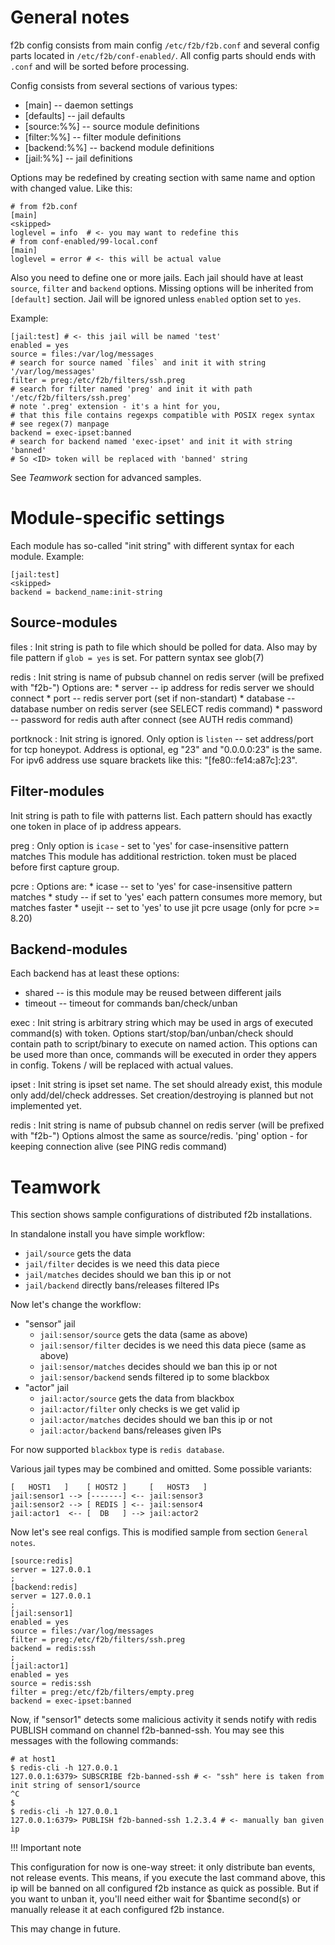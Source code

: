 General notes
=============

f2b config consists from main config `/etc/f2b/f2b.conf` and several config parts located in `/etc/f2b/conf-enabled/`.
All config parts should ends with `.conf` and will be sorted before processing.

Config consists from several sections of various types:

* [main] -- daemon settings
* [defaults] -- jail defaults
* [source:%%] -- source module definitions
* [filter:%%] -- filter module definitions
* [backend:%%] -- backend module definitions
* [jail:%%] -- jail definitions

Options may be redefined by creating section with same name and option with changed value. Like this:

    # from f2b.conf
    [main]
    <skipped>
    loglevel = info  # <- you may want to redefine this
    # from conf-enabled/99-local.conf
    [main]
    loglevel = error # <- this will be actual value

Also you need to define one or more jails.
Each jail should have at least `source`, `filter` and `backend` options.
Missing options will be inherited from `[default]` section.
Jail will be ignored unless `enabled` option set to `yes`.

Example:

    [jail:test] # <- this jail will be named 'test'
    enabled = yes
    source = files:/var/log/messages
    # search for source named `files` and init it with string '/var/log/messages'
    filter = preg:/etc/f2b/filters/ssh.preg
    # search for filter named 'preg' and init it with path '/etc/f2b/filters/ssh.preg'
    # note '.preg' extension - it's a hint for you,
    # that this file contains regexps compatible with POSIX regex syntax
    # see regex(7) manpage
    backend = exec-ipset:banned
    # search for backend named 'exec-ipset' and init it with string 'banned'
    # So <ID> token will be replaced with 'banned' string

See *Teamwork* section for advanced samples.

Module-specific settings
========================

Each module has so-called "init string" with different syntax for each module.
Example:

    [jail:test]
    <skipped>
    backend = backend_name:init-string

Source-modules
--------------

files
:   Init string is path to file which should be polled for data.
    Also may by file pattern if `glob = yes` is set.
    For pattern syntax see glob(7)

redis
:   Init string is name of pubsub channel on redis server (will be prefixed with "f2b-")
    Options are:
    * server -- ip address for redis server we should connect
    * port -- redis server port (set if non-standart)
    * database -- database number on redis server (see SELECT redis command)
    * password -- password for redis auth after connect (see AUTH redis command)

portknock
:   Init string is ignored. Only option is `listen` -- set address/port for tcp honeypot.
    Address is optional, eg "23" and "0.0.0.0:23" is the same.
    For ipv6 address use square brackets like this: "[fe80::fe14:a87c]:23".


Filter-modules
--------------

Init string is path to file with patterns list. Each pattern should has exactly one <HOST> token in place of ip address appears.

preg
:   Only option is `icase` - set to 'yes' for case-insensitive pattern matches
    This module has additional restriction. <HOST> token must be placed before first capture group.

pcre
:   Options are:
    * icase -- set to 'yes' for case-insensitive pattern matches
    * study -- if set to 'yes' each pattern consumes more memory, but matches faster
    * usejit -- set to 'yes' to use jit pcre usage (only for pcre >= 8.20)

Backend-modules
---------------

Each backend has at least these options:
* shared  -- is this module may be reused between different jails
* timeout -- timeout for commands ban/check/unban

exec
:   Init string is arbitrary string which may be used in args of executed command(s) with <ID> token.
    Options start/stop/ban/unban/check should contain path to script/binary to execute on named action.
    This options can be used more than once, commands will be executed in order they appers in config.
    Tokens <ID>/<IP> will be replaced with actual values.

ipset
:   Init string is ipset set name. The set should already exist, this module only add/del/check addresses.
    Set creation/destroying is planned but not implemented yet.

redis
:   Init string is name of pubsub channel on redis server (will be prefixed with "f2b-")
    Options almost the same as source/redis. 'ping' option - for keeping connection alive (see PING redis command)

Teamwork
========

This section shows sample configurations of distributed f2b installations.

In standalone install you have simple workflow:

  * `jail/source`  gets the data
  * `jail/filter`  decides is we need this data piece
  * `jail/matches` decides should we ban this ip or not
  * `jail/backend` directly bans/releases filtered IPs

Now let's change the workflow:

  * "sensor" jail
    * `jail:sensor/source` gets the data (same as above)
    * `jail:sensor/filter` decides is we need this data piece (same as above)
    * `jail:sensor/matches` decides should we ban this ip or not
    * `jail:sensor/backend`  sends filtered ip to some blackbox
  * "actor" jail
    * `jail:actor/source` gets the data from blackbox
    * `jail:actor/filter` only checks is we get valid ip
    * `jail:actor/matches` decides should we ban this ip or not
    * `jail:actor/backend` bans/releases given IPs

For now supported `blackbox` type is `redis database`.

Various jail types may be combined and omitted. Some possible variants:

    [   HOST1   ]    [ HOST2 ]     [   HOST3   ]
    jail:sensor1 --> [-------] <-- jail:sensor3
    jail:sensor2 --> [ REDIS ] <-- jail:sensor4
    jail:actor1  <-- [  DB   ] --> jail:actor2

Now let's see real configs. This is modified sample from section `General notes`.

    [source:redis]
    server = 127.0.0.1
    ;
    [backend:redis]
    server = 127.0.0.1
    ;
    [jail:sensor1]
    enabled = yes
    source = files:/var/log/messages
    filter = preg:/etc/f2b/filters/ssh.preg
    backend = redis:ssh
    ;
    [jail:actor1]
    enabled = yes
    source = redis:ssh
    filter = preg:/etc/f2b/filters/empty.preg
    backend = exec-ipset:banned

Now, if "sensor1" detects some malicious activity it sends notify with redis PUBLISH command on channel f2b-banned-ssh.
You may see this messages with the following commands:

    # at host1
    $ redis-cli -h 127.0.0.1
    127.0.0.1:6379> SUBSCRIBE f2b-banned-ssh # <- "ssh" here is taken from init string of sensor1/source
    ^C
    $
    $ redis-cli -h 127.0.0.1
    127.0.0.1:6379> PUBLISH f2b-banned-ssh 1.2.3.4 # <- manually ban given ip

!!! Important note

This configuration for now is one-way street: it only distribute ban events, not release events.
This means, if you execute the last command above, this ip will be banned on all configured f2b instance as quick as possible.
But if you want to unban it, you'll need either wait for $bantime second(s) or manually release it at each configured f2b instance.

This may change in future.
